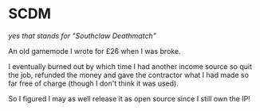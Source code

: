 # SCDM

_yes that stands for "Southclaw Deathmatch"_

An old gamemode I wrote for £26 when I was broke.

I eventually burned out by which time I had another income source so quit the job, refunded the money and gave the contractor what I had made so far free of charge (though I don't think it was used).

So I figured I may as well release it as open source since I still own the IP!
